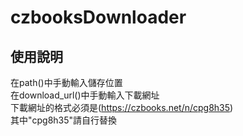 # czbooksDownloader  
## 使用說明  
在path()中手動輸入儲存位置  
在download_url()中手動輸入下載網址  
下載網址的格式必須是(https://czbooks.net/n/cpg8h35)  
其中"cpg8h35"請自行替換  
